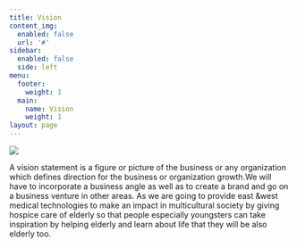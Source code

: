 ```yaml
---
title: Vision
content_img:
  enabled: false
  url: '#'
sidebar:
  enabled: false
  side: left
menu:
  footer:
    weight: 1
  main:
    name: Vision
    weight: 1
layout: page
---
```



![](/images/visionindex.png)

A vision statement is a figure or picture of the business or any organization which defines direction for the business or organization growth.We will have to incorporate a business angle as well as to create a brand and go on a business venture in other areas. As we are going to provide east &west medical technologies to make an impact in multicultural society by giving hospice care of elderly so that people especially youngsters can take inspiration by helping elderly and learn about life that they will be also elderly too.
